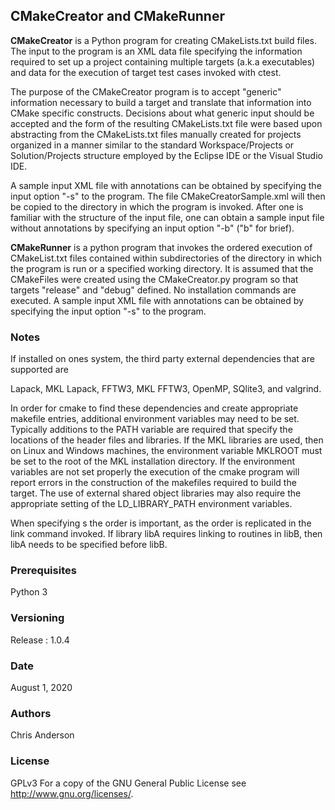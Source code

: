 ## CMakeCreator and CMakeRunner

**CMakeCreator** is a Python program for creating CMakeLists.txt build files. The input to the program is an XML data file specifying the information required to set up a project containing multiple targets (a.k.a executables) and data for the execution of target test cases invoked with ctest. 

The purpose of the CMakeCreator program is to accept "generic" information necessary to build a target and translate that information into CMake specific constructs. Decisions about what generic input should be accepted and the form of the resulting CMakeLists.txt file were based upon abstracting from the CMakeLists.txt files manually created for projects organized in a manner similar to the standard Workspace/Projects or Solution/Projects structure employed by the Eclipse IDE or the Visual Studio IDE.    

A sample input XML file with annotations can be obtained by specifying the input option "-s" to the program. The file CMakeCreatorSample.xml will then be copied to the directory in which the program is invoked. After one is familiar with the structure of the input file, one can obtain a sample input file without annotations by specifying an input option "-b" ("b" for brief). 

**CMakeRunner** is a python program that invokes the ordered execution of CMakeList.txt files contained within subdirectories of the directory in which the program is run or a specified working directory. It is assumed that the CMakeFiles were created using the CMakeCreator.py program so that targets "release" and "debug" defined. No installation commands are executed. A sample input XML file with annotations can be obtained by specifying the input option "-s" to the program. 


### Notes

If installed on ones system, the third party external dependencies that are supported are 

Lapack, MKL Lapack, FFTW3, MKL FFTW3, OpenMP, SQlite3, and valgrind.

In order for cmake to find these dependencies and create appropriate makefile entries, additional environment variables may need to be set. Typically additions to the PATH variable are required that specify the locations of the header files and libraries. If the MKL libraries are used, then on Linux and Windows machines, the environment variable MKLROOT must be set to the root of the MKL installation directory. If the environment variables are not set properly the execution of the cmake program will report errors in the construction of the makefiles required to build the target. The use of external shared object libraries may also require the appropriate setting of the LD_LIBRARY_PATH environment variables. 

When specifying <Library>s the order is important, as the order is replicated in the link command invoked. If library libA requires linking to routines in libB, then libA needs to be specified before libB.  

### Prerequisites

Python 3

### Versioning

Release : 1.0.4

### Date

August 1, 2020 

### Authors

Chris Anderson

### License

GPLv3  For a copy of the GNU General Public License see <http://www.gnu.org/licenses/>.

 



